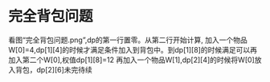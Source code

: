 # 完全背包问题
看图“完全背包问题.png”,dp的第一行置零。从第二行开始计算,
加入一个物品W[0]=4,dp[1][4]的时候才满足条件加入到背包中。到dp[1][8]的时候满足可以再加入第二个W[0],权值dp[1][8]=12
再加入一个物品W[1],dp[2][4]的时候将W[0]放入背包，dp[2][6]未完待续
